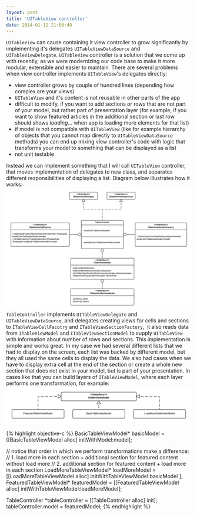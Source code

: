```yaml
---
layout: post
title: 'UITableView controller'
date: 2014-01-12 21:00:49
---
```

`UITableView` can cause containing it view controller to grow significantly by implementing it's delegates `UITableViewDataSource` and `UITableViewDelegate`. `UITableView` controller is a solution that we come up with recently, as we were modernizing our code base to make it more modular, extensible and easier to maintain.
There are several problems when view controller implements `UITableView`'s delegates directly:

* view controller grows by couple of hundred lines (depending how complex are your views)
* `UITableView` and it's content is not reusable in other parts of the app
* difficult to modify, if you want to add sections or rows that are not part of your model, but rather part of presentation layer (for example, if you want to show featured articles in the additional section or last row should shows *loading...* when app is loading more elements for that list)
* if model is not compatible with `UITableView` (like for example hierarchy of objects that you cannot map directly to `UITableViewDataSource` methods) you can end up mixing view controller's code with logic that transforms your model to something that can be displayed as a list
* not unit testable

Instead we can implement something that I will call `UITableView` controller, that moves implementation of delegates to new class, and separates different responsibilities of displaying a list. Diagram below illustrates how it works:
![img](/assets/UITableView-contoller-TableController1.png)
`TableController` implements `UITableViewDelegate` and `UITableViewDataSource`, and delegates creating views for cells and sections to `ITableViewCellFacotry` and `ITableViewSectionFactory`,  it also reads data from `ITableViewModel` and `ITableViewSectionModel` to supply `UITableView` with information about number of rows and sections.
This implementation is simple and works great. In my case we had several different lists that we had to display on the screen, each list was backed by different model, but they all used the same cells to display the data. We also had cases when we have to display extra cell at the end of the section or create a whole new section that does not exist in your model, but is part of your presentation. In cases like that you can build layers of `ITableViewModel`, where each layer performs one transformation, for example:
![img](/assets/UITableView-contoller-TableViewModel-transformation.png)

{% highlight objective-c %}
BasicTableViewModel* basicModel = [[BasicTableViewModel alloc] initWithModel:model];

// notice that order in which we perform transformations make a difference:
// 1. load more in each section + additional section for featured content without load more
// 2. additional section for featured content + load more in each section
LoadMoreTableViewModel* loadMoreModel =
  [[LoadMoreTableViewModel alloc] initWithTableViewModel:basicModel ];
FeaturedTableViewModel* featuredModel =
  [[FeaturedTableViewModel alloc] initWithTableViewModel:loadMoreModel];

TableController *tableController = [[TableController alloc] init];
tableController.model = featuredModel;
{% endhighlight %}
